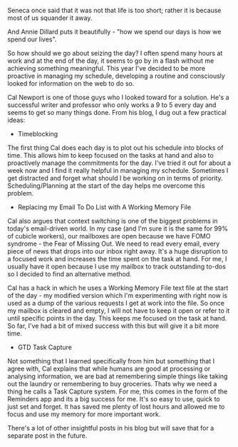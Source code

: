 Seneca once said that it was not that life is too short; rather it is because most of us squander it away. 

And Annie Dillard puts it beautifully - "how we spend our days is how we spend our lives". 

So how should we go about seizing the day? I often spend many hours at work and at the end of the day, it seems to go by in a flash without me achieving something meaningful. This year I've decided to be more proactive in managing my schedule, developing a routine and consciously looked for information on the web to do so.

Cal Newport is one of those guys who I looked toward for a solution. He's a successful writer and professor who only works a 9 to 5 every day and seems to get so many things done. From his blog, I dug out a few practical ideas:

- Timeblocking

The first thing Cal does each day is to plot out his schedule into blocks of time. This allows him to keep focused on the tasks at hand and also to proactively manage the commitments for the day. I've tried it out for about a week now and I find it really helpful in managing my schedule. Sometimes I get distracted and forget what should I be working on in terms of priority. Scheduling/Planning at the start of the day helps me overcome this problem.

- Replacing my Email To Do List with A Working Memory File

Cal also argues that context switching is one of the biggest problems in today's email-driven world. In my case (and I'm sure it is the same for 99% of cubicle workers), our mailboxes are open because we have FOMO syndrome - the Fear of Missing Out. We need to read every email, every piece of news that drops into our inbox right away. It's a huge disruption to a focused work and increases the time spent on the task at hand. For me, I usually have it open because I use my mailbox to track outstanding to-dos so I decided to find an alternative method.

Cal has a hack in which he uses a Working Memory File text file at the start of the day - my modified version which I'm experimenting with right now is used as a dump of the various requests I get at work into the file. So once my mailbox is cleared and empty, I will not have to keep it open or refer to it until specific points in the day. This keeps me focused on the task at hand. So far, I've had a bit of mixed success with this but will give it a bit more time.

- GTD Task Capture

Not something that I learned specifically from him but something that I agree with, Cal explains that while humans are good at processing or analysing information, we are bad at remembering simple things like taking out the laundry or remembering to buy groceries. Thats why we need a thing he calls a Task Capture system. For me, this comes in the form of the Reminders app and its a big success for me. It's so easy to use, quick to just set and forget. It has saved me plenty of lost hours and allowed me to focus and use my memory for more important work.

There's a lot of other insightful posts in his blog but will save that for a separate post in the future.